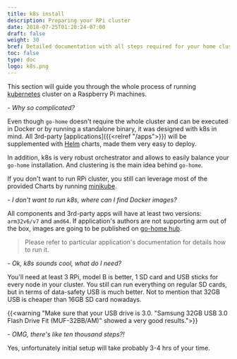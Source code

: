 ```yaml
---
title: k8s install
description: Preparing your RPi cluster
date: 2018-07-25T01:20:24-07:00
draft: false
weight: 30
bref: Detailed documentation with all steps required for your home cluster
toc: false
type: doc
logo: k8s.png
---
```

This section will guide you through the whole process of running
[kubernetes](https://kubernetes.io) cluster on a Raspberry Pi machines.

_- Why so complicated?_

Even though `go-home` doesn't require the whole cluster and can be executed in
Docker or by running a standalone binary, it was designed with k8s in mind.
All 3rd-party [applications]({{<relref "/apps">}}) will be supplemented with
[Helm](http://helm.sh) charts, made them very easy to deploy.

In addition, k8s is very robust orchestrator and allows to easily balance your
`go-home` installation. And clustering is the main idea behind `go-home`.

If you don't want to run RPi cluster, you still can leverage most of the provided
Charts by running [minikube](https://github.com/kubernetes/minikube).

_- I don't want to run k8s, where can I find Docker images?_

All components and 3rd-party apps will have at least two versions: `arm32v6/v7`
and `amd64`. If application's authors are not supporting arm out of the box,
images are going to be published on [go-home hub](https://hub.docker.com/u/gohomeio/).

> Please refer to particular application's documentation for details how to run it.

_- Ok, k8s sounds cool, what do I need?_

You'll need at least 3 RPi, model B is better, 1 SD card and USB sticks for
every node in your cluster. You still can run everything on regular SD cards,
but in terms of data-safety USB is much better. Not to mention that 32GB USB
is cheaper than 16GB SD card nowadays.

<!-- markdownlint-disable line-length -->
{{<warning "Make sure that your USB drive is 3.0. \"Samsung 32GB USB 3.0 Flash Drive Fit (MUF-32BB/AM)\" showed a very good results.">}}
 <!-- markdownlint-enable line-length -->

_- OMG, there's like ten thousand steps?!_

Yes, unfortunately initial setup will take probably 3-4 hrs of your time.
